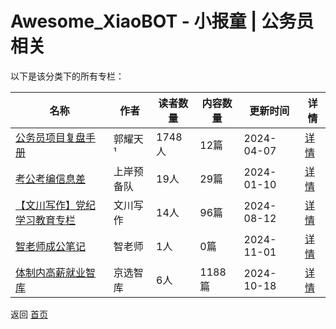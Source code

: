 # Awesome_XiaoBOT - 小报童 | 公务员相关

以下是该分类下的所有专栏：

| 名称 | 作者 | 读者数量 | 内容数量 | 更新时间 | 详情 |
|------|------|----------|----------|----------|------|
| [公务员项目复盘手册](https://xiaobot.net/p/gwy123?refer=0b133df9-27dc-423b-8101-639049001c13) | 郭耀天¹ | 1748人 | 12篇 |  2024-04-07 | [详情](data/gwy123.md) |
| [考公考编信息差](https://xiaobot.net/p/006008?refer=0b133df9-27dc-423b-8101-639049001c13) | 上岸预备队 | 19人 | 29篇 |  2024-01-10 | [详情](data/006008.md) |
| [【文川写作】党纪学习教育专栏](https://xiaobot.net/p/WC888?refer=0b133df9-27dc-423b-8101-639049001c13) | 文川写作 | 14人 | 96篇 |  2024-08-12 | [详情](data/WC888.md) |
| [智老师成公笔记](https://xiaobot.net/p/zhiduoduo?refer=0b133df9-27dc-423b-8101-639049001c13) | 智老师 | 1人 | 0篇 |  2024-11-01 | [详情](data/zhiduoduo.md) |
| [体制内高薪就业智库](https://xiaobot.net/p/jingxuanzhiku?refer=0b133df9-27dc-423b-8101-639049001c13) | 京选智库 | 6人 | 1188篇 |  2024-10-18 | [详情](data/jingxuanzhiku.md) |


返回 [首页](../README.md)
